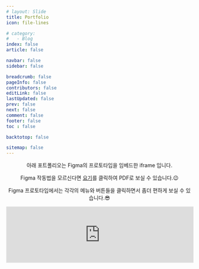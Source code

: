```yaml
---
# layout: Slide
title: Portfolio
icon: file-lines

# category:
#   - Blog
index: false
article: false

navbar: false
sidebar: false

breadcrumb: false
pageInfo: false
contributors: false
editLink: false
lastUpdated: false
prev: false
next: false
comment: false
footer: false
toc : false

backtotop: false

sitemap: false
---
```

<center>

아래 포트폴리오는 Figma의 프로토타입을 임베드한 iframe 입니다. 

Figma 작동법을 모르신다면 [요기](http://naver.me/xGIbkTMz)를 클릭하여 PDF로 보실 수 있습니다.😉

Figma 프로토타입에서는 각각의 메뉴와 버튼들을 클릭하면서 좀더 편하게 보실 수 있습니다.😎

</center>

<iframe id="iframe_pofol" style="border: 1px solid rgba(0, 0, 0, 0.1);" width="100%" src="https://www.figma.com/embed?embed_host=share&url=https%3A%2F%2Fwww.figma.com%2Fproto%2F2siWAu9J6H6w0QJDwmQOHN%2FPortfolio%3Fpage-id%3D168%253A4801%26node-id%3D342-14676%26viewport%3D505%252C1055%252C0.64%26t%3D1vYmmyyoU3sdUbTl-1%26scaling%3Dscale-down-width%26content-scaling%3Dfixed%26starting-point-node-id%3D342%253A14676%26show-proto-sidebar%3D1" allowfullscreen></iframe>

